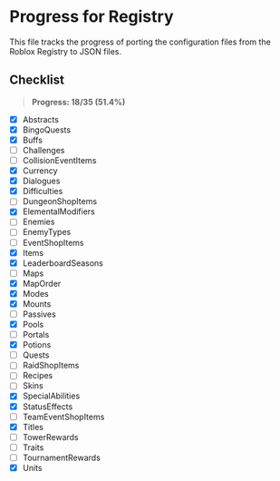 # Progress for Registry

This file tracks the progress of porting the configuration files from the Roblox Registry to JSON files.

## Checklist

> **Progress: 18/35 (51.4%)**

- [x] Abstracts
- [x] BingoQuests
- [x] Buffs
- [ ] Challenges
- [ ] CollisionEventItems
- [x] Currency
- [x] Dialogues
- [x] Difficulties
- [ ] DungeonShopItems
- [x] ElementalModifiers
- [ ] Enemies
- [ ] EnemyTypes
- [ ] EventShopItems
- [x] Items
- [x] LeaderboardSeasons
- [ ] Maps
- [x] MapOrder
- [x] Modes
- [x] Mounts
- [ ] Passives
- [x] Pools
- [ ] Portals
- [x] Potions
- [ ] Quests
- [ ] RaidShopItems
- [ ] Recipes
- [ ] Skins
- [x] SpecialAbilities
- [x] StatusEffects
- [ ] TeamEventShopItems
- [x] Titles
- [ ] TowerRewards
- [ ] Traits
- [ ] TournamentRewards
- [x] Units
